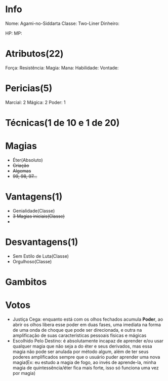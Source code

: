 # Info
Nome: Agami-no-Siddarta 
Classe: Two-Liner
Dinheiro:

HP: 
MP: 

# Atributos(22)
Força: 
Resistência: 
Magia: 
Mana: 
Habilidade: 
Vontade: 
# Pericias(5)
Marcial: 2
Mágica: 2
Poder: 1
# Técnicas(1 de 10 e 1 de 20)
# Magias
- Éter(Absoluto)
- ~~Criação~~
- ~~Algemas~~
- ~~99, 98, 97...~~
# Vantagens(1)
- Genialidade(Classe)
- ~~3 Magias iniciais(Classe)~~
- 

# Desvantagens(1)
- Sem Estilo de Luta(Classe)
- Orgulhoso(Classe)

# Gambitos


# Votos
- Justiça Cega: enquanto está com os olhos fechados acumula **Poder**, ao abrir os olhos libera esse poder em duas fases, uma imediata na forma de uma onda de choque que pode ser direcionada, e outra na amplificação de suas características pessoais físicas e mágicas
- Escolhido Pelo Destino: é absolutamente incapaz de aprender e/ou usar qualquer magia que não seja a do éter e seus derivados, mas essa magia não pode ser anulada por método algum, além de ter seus poderes amplificados sempre que o usuário puder aprender uma nova magia(Ex: eu estudo a magia de fogo, ao invés de aprende-la, minha magia de quintessência/éter fica mais forte, isso só funciona uma vez por magia)